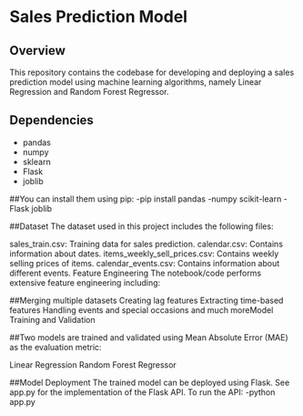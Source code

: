 # Sales Prediction Model

## Overview
This repository contains the codebase for developing and deploying a sales prediction model using machine learning algorithms, namely Linear Regression and Random Forest Regressor.

## Dependencies
- pandas
- numpy
- sklearn
- Flask
- joblib

##You can install them using pip:
-pip install pandas 
-numpy scikit-learn 
-Flask joblib


##Dataset
The dataset used in this project includes the following files:

sales_train.csv: Training data for sales prediction.
calendar.csv: Contains information about dates.
items_weekly_sell_prices.csv: Contains weekly selling prices of items.
calendar_events.csv: Contains information about different events.
Feature Engineering
The notebook/code performs extensive feature engineering including:

##Merging multiple datasets
Creating lag features
Extracting time-based features
Handling events and special occasions
and much moreModel Training and Validation

##Two models are trained and validated using Mean Absolute Error (MAE) as the evaluation metric:

Linear Regression
Random Forest Regressor

##Model Deployment
The trained model can be deployed using Flask. See app.py for the implementation of the Flask API.
 To run the API:
 -python app.py









